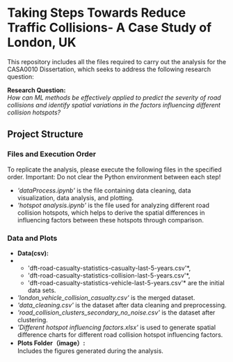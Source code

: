 # Taking Steps Towards Reduce Traffic Collisions- A Case Study of London, UK

This repository includes all the files required to carry out the analysis for the CASA0010 Dissertation, which seeks to address the following research question:

**Research Question:**  
*How can ML methods be effectively applied to predict the severity of road collisions and identify spatial variations in the factors influencing different collision hotspots?*

## Project Structure

### Files and Execution Order
To replicate the analysis, please execute the following files in the specified order. Important: Do not clear the Python environment between each step!

- *'dataProcess.ipynb'* is the file containing data cleaning, data visualization, data analysis, and plotting.
- *'hotspot analysis.ipynb'* is the file used for analyzing different road collision hotspots, which helps to derive the spatial differences in influencing factors between these hotspots through comparison.

### Data and Plots

- **Data(csv):**
- * 'dft-road-casualty-statistics-casualty-last-5-years.csv'*,
  * 'dft-road-casualty-statistics-collision-last-5-years.csv'*,
  * 'dft-road-casualty-statistics-vehicle-last-5-years.csv'* are the initial data sets.
- *'london_vehicle_collision_casualty.csv'* is the merged dataset.
- *'data_cleaning.csv'* is the dataset after data cleaning and preprocessing.
- *'road_collision_clusters_secondary_no_noise.csv'* is the dataset after clustering.
- *'Different hotspot influencing factors.xlsx'* is used to generate spatial difference charts for different road collision hotspot influencing factors.
- **Plots Folder（image）:**  
  Includes the figures generated during the analysis.
